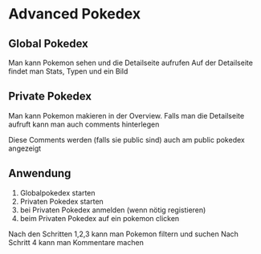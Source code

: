 # Advanced Pokedex
## Global Pokedex

Man kann Pokemon sehen und die Detailseite aufrufen
Auf der Detailseite findet man Stats, Typen und ein Bild

## Private Pokedex

Man kann Pokemon makieren in der Overview. Falls man
die Detailseite aufruft kann man auch comments hinterlegen

Diese Comments werden (falls sie public sind) auch am
public pokedex angezeigt

## Anwendung
1) Globalpokedex starten
2) Privaten Pokedex starten
3) bei Privaten Pokedex anmelden (wenn nötig registieren)
4) beim Privaten Pokedex auf ein pokemon clicken

Nach den Schritten 1,2,3 kann man Pokemon filtern und suchen
Nach Schritt 4 kann man Kommentare machen